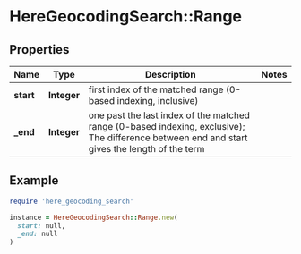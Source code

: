 # HereGeocodingSearch::Range

## Properties

| Name | Type | Description | Notes |
| ---- | ---- | ----------- | ----- |
| **start** | **Integer** | first index of the matched range (0-based indexing, inclusive) |  |
| **_end** | **Integer** | one past the last index of the matched range (0-based indexing, exclusive); The difference between end and start gives the length of the term |  |

## Example

```ruby
require 'here_geocoding_search'

instance = HereGeocodingSearch::Range.new(
  start: null,
  _end: null
)
```

